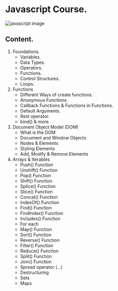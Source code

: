 # Javascript Course.

![javascript image](https://diegoboscan.com/static/738155fe5ef8b31a8de213cbd0295fc8/743e0/js-1.png)

## Content.

1. Foundations.
    - Variables.
    - Data Types.
    - Operators.
    - Functions.
    - Control Structures.
    - Loops.
2. Functions
    - Different Ways of create functions.
    - Anonymous Functions.
    - Callback Functions & Functions in Functions.
    - Default Arguments.
    - Rest operator.
    - bind() & more.
3. Document Object Model (DOM)
    - What is the DOM
    - Document and Window Objects
    - Nodes & Elements
    - Styling Elements
    - Add, Modify & Remove Elements
4. Arrays & Iterables
    - Push() Function
    - Unshift() Function
    - Pop() Function
    - Shift() Function
    - Splice() Function
    - Slice() Function
    - Concat() Function
    - IndexOf() Function
    - Find() Function
    - FindIndex() Function
    - Includes() Function
    - For each
    - Map() Function
    - Sort() Function
    - Reverse() Function
    - Filter() Function
    - Reduce() Function
    - Split() Function
    - Join() Function
    - Spread operator (...)
    - Destructuring
    - Sets
    - Maps

